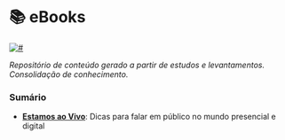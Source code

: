 # 📚 eBooks 

[![#](https://img.shields.io/badge/licence-CC--BY--4.0-blue.svg)](#) 

_Repositório de conteúdo gerado a partir de estudos e levantamentos. <br>
Consolidação de conhecimento._

### Sumário
- **[Estamos ao Vivo](eBook%20-%20ESTAMOS%20AO%20VIVO.pdf)**: Dicas para falar em público no mundo presencial e digital
